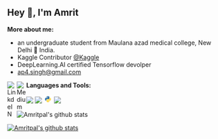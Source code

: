 
## Hey 👋, I'm Amrit

**More about me:**
- an undergraduate student from Maulana azad medical college, New Delhi 🚀 India.
- Kaggle Contributor [@Kaggle](https://www.kaggle.com/amritpal333)
- DeepLearning.AI certified Tensorflow devolper
- ap4.singh@gmail.com

<a href="https://twitter.com/DrAmrit_pal">
<a href="https://www.linkedin.com/in/amritpal-singh-38284315a/">
  <img align="left" alt="LinkdeIN" width="22px" src="https://cdn.jsdelivr.net/npm/simple-icons@v3/icons/linkedin.svg" />
</a>
<a href="https://medium.com/@Amritpal001">
  <img align="left" alt="Medium" width="22px" src="https://cdn.jsdelivr.net/npm/simple-icons@v3/icons/medium.svg" />
</a>


**Languages and Tools:**

<code><img height="20" src="https://github.com/chiragsamal/Pothole-Detection/blob/master/Images/Tensorflow_logo.svg.png"></code>
<code><img height="20" src="https://github.com/chiragsamal/Pothole-Detection/blob/master/Images/pytorch.jpeg"></code>
<code><img height="20" src="https://raw.githubusercontent.com/github/explore/80688e429a7d4ef2fca1e82350fe8e3517d3494d/topics/python/python.png"></code>
<code><img height="20" src="https://github.com/chiragsamal/Pothole-Detection/blob/master/Images/Rlogo.png"></code>



![Amritpal's github stats](https://github-readme-stats.vercel.app/api?username=amritpal-001&show_icons=true&hide_border=true)


[![Amritpal's github stats](https://github-readme-stats.vercel.app/api?username=Amritpal-001)](https://github.com/Amritpal-001/github-readme-stats)

